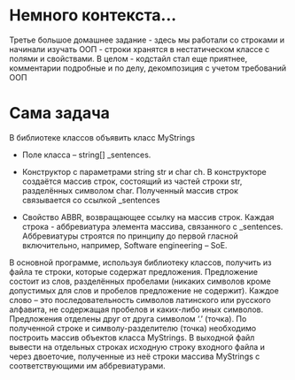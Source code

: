 # Немного контекста...

Третье большое домашнее задание - здесь мы работали со строками и начинали изучать ООП - строки хранятся в нестатическом классе с полями и свойствами. В целом - кодстайл стал еще приятнее, комментарии подробные и по делу, декомпозиция с учетом требований ООП

# Сама задача

В библиотеке классов объявить класс MyStrings

- Поле класса – string[] _sentences.

- Конструктор c параметрами string str и char ch. В конструкторе создаётся массив
строк, состоящий из частей строки str, разделённых символом char. Полученный
массив строк связывается со ссылкой _sentences

- Свойство ABBR, возвращающее ссылку на массив строк. Каждая строка - аббревиатура
элемента массива, связанного с _sentences. Аббревиатуры строятся по принципу до
первой гласной включительно, например, Software engineering – SoE.

В основной программе, используя библиотеку классов, получить из файла те строки,
которые содержат предложения. Предложение состоит из слов, разделённых пробелами
(никаких символов кроме допустимых для слов и пробелов предложение не содержит).
Каждое слово – это последовательность символов латинского или русского алфавита, не
содержащая пробелов и каких-либо иных символов. Предложения отделены друг от друга
символом ‘.’ (точка). По полученной строке и символу-разделителю (точка) необходимо
построить массив объектов класса MyStrings. В выходной файл вывести на отдельных
строках исходную строку входного файла и через двоеточие, полученные из неё строки
массива MyStrings с соответствующими им аббревиатурами. 